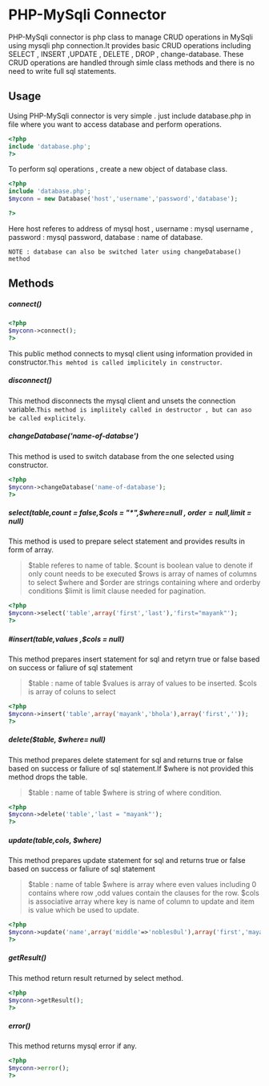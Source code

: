 PHP-MySqli Connector
====================

PHP-MySqli connector is php class to manage CRUD operations in MySqli using mysqli php connection.It provides basic CRUD operations including SELECT , INSERT ,UPDATE  , DELETE , DROP , change-database.
These CRUD operations are handled through simle class methods and there is no need to  write full sql statements.

## Usage
Using PHP-MySqli connector is very simple . just include 
database.php in file where you want to access database and perform operations.

```php
<?php
include 'database.php';
?>
```


To perform sql operations , create a new object of database class.

```php
<?php
include 'database.php';
$myconn = new Database('host','username','password','database');

?>
```


Here host referes to address of mysql host , username : mysql username , password : mysql password, database : name of database.

`NOTE : database can also be switched later using changeDatabase() method`

## Methods

##### connect()

```php
<?php
$myconn->connect();
?>
```
This public method connects to mysql client using information provided in constructor.`This mehtod is called implicitely in constructor`.


##### disconnect()
This method disconnects the mysql client and unsets the connection variable.`This method is impliitely called in destructor , but can aso be called explicitely`.

##### changeDatabase('name-of-databse')

This method is used to switch database from the one selected using constructor.

```php
<?php
$myconn->changeDatabase('name-of-database');
?>
```

##### select($table,$count = false,$cols = "*",$where=null , $order = null,$limit = null)
This method is used to prepare select statement and provides results in form of array.
>$table referes to name of table.
>$count is boolean value to denote if only count needs to be executed
>$rows is array of names of columns to select
> $where and $order are strings containing where and orderby conditions
>$limit is limit clause needed for pagination.

```php
<?php
$myconn->select('table',array('first','last'),'first="mayank"');
?>
```

##### #insert($table ,$values ,$cols = null)
This method prepares insert statement for sql and retyrn true or false based on success or faliure of sql statement

> $table : name of table
> $values is array of values to be inserted.
> $cols is array of coluns to select


```php
<?php
$myconn->insert('table',array('mayank','bhola'),array('first',''));
?>
```
##### delete($table, $where= null)
This method prepares delete statement for sql and returns true or false based on success or faliure of sql statement.If  $where is not provided this method drops the table.

> $table : name of table
> $where is string of where condition.


```php
<?php
$myconn->delete('table','last = "mayank"');
?>
```

##### update($table,$cols, $where)
This method prepares update statement for sql and returns true or false based on success or faliure of sql statement

> $table : name of table
> $where is array where even values including 0 contains where row ,odd values contain the clauses for the row.
> $cols is associative array  where key is name of column to update  and item is value which be used to update.

```php
<?php
$myconn->update('name',array('middle'=>'nobles0ul'),array('first','mayank'));
?>
```

##### getResult()
This method return result returned by select method. 

```php
<?php
$myconn->getResult();
?>
```
##### error()
This method returns mysql error if any.

```php
<?php
$myconn->error();
?>
```









